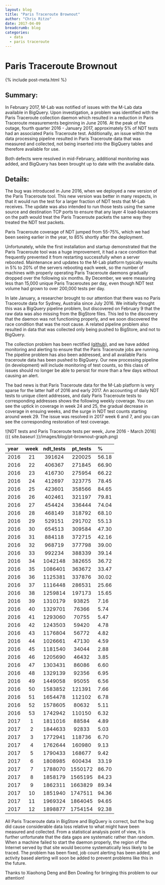 ```yaml
---
layout: blog
title: "Paris Traceroute Brownout"
author: "Chris Ritzo"
date: 2017-04-09
breadcrumb: blog
categories:
  - data
  - paris traceroute
---
```


# Paris Traceroute Brownout
{% include post-meta.html %}

## Summary:

In February 2017, M-Lab was notified of issues with the M-Lab data available in BigQuery. Upon investigation, a problem was identified with the Paris Traceroute collection daemon which resulted in a reduction in Paris Traceroute measurements beginning in June 2016. At the peak of the outage, fourth quarter 2016 - January 2017, approximately 5% of NDT tests had an associated Paris Traceroute test. Additionally, an issue within the data processing pipeline resulted in Paris Traceroute data that was measured and collected, not being inserted into the BigQuery tables and therefore available for use.<!--more-->

Both defects were resolved in mid-February, additional monitoring was added, and BigQuery has been brought up to date with the available data.

## Details:

The bug was introduced in June 2016, when we deployed a new version of the Paris Traceroute tool. This new version was better in many respects, in that it would run the test for a larger fraction of NDT tests that M-Lab receives. The update was also intended to run those tests using the same source and destination TCP ports to ensure that any layer 4 load-balancers on the path would treat the Paris Traceroute packets the same way they treated the NDT test packets.

Paris Traceroute coverage of NDT jumped from 55-75%, which we had been seeing earlier in the year, to 85% shortly after the deployment.

Unfortunately, while the first installation and startup demonstrated that the Paris Traceroute tool was a huge improvement, it had a race condition that frequently prevented it from restarting successfully when a server rebooted. Maintenance and updates to the M-Lab platform typically results in 5% to 20% of the servers rebooting each week, so the number of machines with properly operating Paris Traceroute daemons gradually dropped over the following six months. By December, we were measuring less than 15,000 unique Paris Traceroutes per day, even though NDT test volume had grown to over 200,000 tests per day.

In late January, a researcher brought to our attention that there was no Paris Traceroute data for Sydney, Australia since July 2016. We initially thought this was a BigQuery pipeline problem, but discovered on February 9 that the raw data was also missing from the BigStore files. This led to the discovery that the daemon was not functioning properly, and we soon discovered the race condition that was the root cause. A related pipeline problem also resulted in data that was collected only being pushed to BigStore, and not to BigQuery.

The collection problem has been rectified ([github](https://github.com/npad/sidestream/pull/27)), and we have added monitoring and alerting to ensure that the Paris Traceroute jobs are running. The pipeline problem has also been addressed, and all available Paris traceroute data has been pushed to BigQuery. Our new processing pipeline (in development) will include monitoring of test counts, so this class of issues should no longer be able to persist for more than a few days without causing an alert.

The bad news is that Paris Traceroute data for the M-Lab platform is very sparse for the latter half of 2016 and early 2017. An accounting of daily NDT tests to unique client addresses, and daily Paris Traceroute tests to corresponding addresses shows the following weekly coverage. You can see the uptick in coverage in week 24 and 25, the gradual decrease in coverage in ensuing weeks, and the surge in NDT test counts starting around week 29. The issue was resolved in 2017 week 6 and 7, and you can see the corresponding restoration of test coverage.

![NDT tests and Paris Traceroute tests per week, June 2016 - March 2016]({{ site.baseurl }}/images/blog/pt-brownout-graph.png)

<div class="table-responsive" markdown="1">

|  year  |  week  |  ndt_tests  |  pt_tests  |   %   |
| :------|:------:|:-----------:|:----------:|:------|
| 2016   | 21     | 391624      | 220025     | 56.18 |
| 2016   | 22     | 406367      | 271845     | 66.90 |
| 2016   | 23     | 416730      | 275954     | 66.22 |
| 2016   | 24     | 412697      | 323775     | 78.45 |
| 2016   | 25     | 423601      | 358566     | 84.65 |
| 2016   | 26     | 402461      | 321197     | 79.81 |
| 2016   | 27     | 454424      | 336444     | 74.04 |
| 2016   | 28     | 468149      | 318792     | 68.10 |
| 2016   | 29     | 529151      | 291702     | 55.13 |
| 2016   | 30     | 654513      | 309584     | 47.30 |
| 2016   | 31     | 884118      | 372715     | 42.16 |
| 2016   | 32     | 968719      | 377798     | 39.00 |
| 2016   | 33     | 992234      | 388339     | 39.14 |
| 2016   | 34     | 1042148     | 382655     | 36.72 |
| 2016   | 35     | 1086401     | 363672     | 33.47 |
| 2016   | 36     | 1125381     | 337876     | 30.02 |
| 2016   | 37     | 1116448     | 286531     | 25.66 |
| 2016   | 38     | 1259814     | 197173     | 15.65 |
| 2016   | 39     | 1310179     | 93825      | 7.16  |
| 2016   | 40     | 1329701     | 76366      | 5.74  |
| 2016   | 41     | 1293060     | 70755      | 5.47  |
| 2016   | 42     | 1243503     | 59420      | 4.78  |
| 2016   | 43     | 1176804     | 56772      | 4.82  |
| 2016   | 44     | 1026661     | 47130      | 4.59  |
| 2016   | 45     | 1181540     | 34044      | 2.88  |
| 2016   | 46     | 1205690     | 46432      | 3.85  |
| 2016   | 47     | 1303431     | 86086      | 6.60  |
| 2016   | 48     | 1329139     | 92356      | 6.95  |
| 2016   | 49     | 1449058     | 95055      | 6.56  |
| 2016   | 50     | 1583852     | 121391     | 7.66  |
| 2016   | 51     | 1654478     | 112102     | 6.78  |
| 2016   | 52     | 1578605     | 80632      | 5.11  |
| 2016   | 53     | 1742942     | 110150     | 6.32  |
| 2017   | 1      | 1811016     | 88584      | 4.89  |
| 2017   | 2      | 1844633     | 92833      | 5.03  |
| 2017   | 3      | 1772941     | 118736     | 6.70  |
| 2017   | 4      | 1762644     | 160980     | 9.13  |
| 2017   | 5      | 1790433     | 168677     | 9.42  |
| 2017   | 6      | 1808985     | 600434     | 33.19 |
| 2017   | 7      | 1788070     | 1550172    | 86.70 |
| 2017   | 8      | 1858179     | 1565195    | 84.23 |
| 2017   | 9      | 1862311     | 1663829    | 89.34 |
| 2017   | 10     | 1851940     | 1747511    | 94.36 |
| 2017   | 11     | 1969324     | 1864045    | 94.65 |
| 2017   | 12     | 1898877     | 1754154    | 92.38 |

</div>

All Paris Traceroute data in BigStore and BigQuery is correct, but the bug did cause considerable data loss relative to what might have been measured and collected. From a statistical analysis point of view, it is further unfortunate that the data gaps are systematic rather than random. When a machine failed to start the daemon properly, the region of the Internet served by that site would become systematically less likely to be traced. The problem has been fixed, job count alerting has been added, and activity based alerting will soon be added to prevent problems like this in the future.

Thanks to Xiaohong Deng and Ben Dowling for bringing this problem to our attention!
